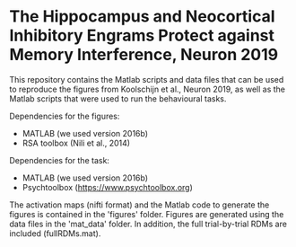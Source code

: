 # The Hippocampus and Neocortical Inhibitory Engrams Protect against Memory Interference, Neuron 2019
This repository contains the Matlab scripts and data files that can be used to reproduce the figures from Koolschijn et al., Neuron 2019, as well as the Matlab scripts that were used to run the behavioural tasks.

Dependencies for the figures:
- MATLAB (we used version 2016b)
- RSA toolbox (Nili et al., 2014)

Dependencies for the task:
- MATLAB (we used version 2016b)
- Psychtoolbox (https://www.psychtoolbox.org)

The activation maps (nifti format) and the Matlab code to generate the figures is contained in the 'figures' folder. Figures are generated using the data files in the 'mat_data' folder. In addition, the full trial-by-trial RDMs are included (fullRDMs.mat).
